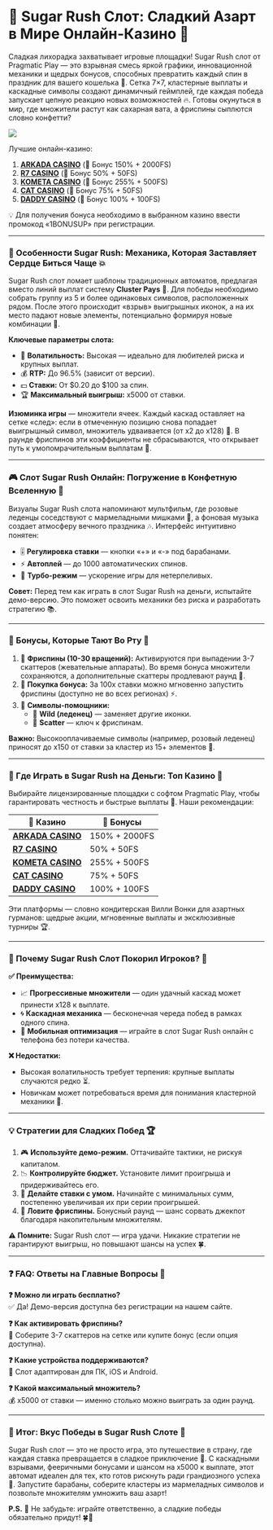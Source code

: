 # 🍭 Sugar Rush Слот: Сладкий Азарт в Мире Онлайн-Казино 🎰  

Сладкая лихорадка захватывает игровые площадки! Sugar Rush слот от Pragmatic Play — это взрывная смесь яркой графики, инновационной механики и щедрых бонусов, способных превратить каждый спин в праздник для вашего кошелька 💸. Сетка 7×7, кластерные выплаты и каскадные символы создают динамичный геймплей, где каждая победа запускает цепную реакцию новых возможностей 🔥. Готовы окунуться в мир, где множители растут как сахарная вата, а фриспины сыплются словно конфетти?  

[![](https://i.ibb.co/VcrZHLtM/image.jpg)](https://clck.ru/3Hr27o)

Лучшие онлайн-казино:

1. **[ARKADA CASINO](https://clck.ru/3Hr27o "ARKADA CASINO")** (🎁 Бонус 150% + 2000FS)
2. **[R7 CASINO](https://clck.ru/3HsT58 "R7 CASINO")** (🎁 Бонус 50% + 50FS)
3. **[KOMETA CASINO](https://clck.ru/3JHf2X "KOMETA CASINO")** (🎁 Бонус 255% + 500FS)
4. **[CAT CASINO](https://clck.ru/3HsTGi "CAT CASINO")** (🎁 Бонус 75% + 50FS)
5. **[DADDY CASINO](https://clck.ru/3HsTSj "DADDY CASINO")** (🎁 Бонус 100% + 100FS)

💡 Для получения бонуса необходимо в выбранном казино ввести промокод «1BONUSUP» при регистрации.

---

### 🍬 Особенности Sugar Rush: Механика, Которая Заставляет Сердце Биться Чаще 💥  

Sugar Rush слот ломает шаблоны традиционных автоматов, предлагая вместо линий выплат систему **Cluster Pays** 🎯. Для победы необходимо собрать группу из 5 и более одинаковых символов, расположенных рядом. После этого происходит «взрыв» выигрышных иконок, а на их место падают новые элементы, потенциально формируя новые комбинации 💫.  

**Ключевые параметры слота:**  
- 🎯 **Волатильность:** Высокая — идеально для любителей риска и крупных выплат.  
- 💰 **RTP:** До 96.5% (зависит от версии).  
- 💵 **Ставки:** От $0.20 до $100 за спин.  
- 🏆 **Максимальный выигрыш:** x5000 от ставки.  

**Изюминка игры** — множители ячеек. Каждый каскад оставляет на сетке «след»: если в отмеченную позицию снова попадает выигрышный символ, множитель удваивается (от x2 до x128) 🔄. В раунде фриспинов эти коэффициенты не сбрасываются, что открывает путь к умопомрачительным выплатам 🚀.  

---

### 🎮 Слот Sugar Rush Онлайн: Погружение в Конфетную Вселенную 🌈  

Визуалы Sugar Rush слота напоминают мультфильм, где розовые леденцы соседствуют с мармеладными мишками 🧸, а фоновая музыка создает атмосферу вечного праздника 🎶. Интерфейс интуитивно понятен:  
- 🎚️ **Регулировка ставки** — кнопки «+» и «-» под барабанами.  
- ⚡ **Автоплей** — до 1000 автоматических спинов.  
- 🚀 **Турбо-режим** — ускорение игры для нетерпеливых.  

**Совет:** Перед тем как играть в слот Sugar Rush на деньги, испытайте демо-версию. Это поможет освоить механики без риска и разработать стратегию 📚.  

---

### 🎁 Бонусы, Которые Тают Во Рту 🍫  

1. 🎉 **Фриспины (10-30 вращений):** Активируются при выпадении 3-7 скаттеров (жевательные аппараты). Во время бонуса множители сохраняются, а дополнительные скаттеры продлевают раунд 🔄.  
2. 💸 **Покупка бонуса:** За 100х ставки можно мгновенно запустить фриспины (доступно не во всех регионах) ⚡.  
3. 🌟 **Символы-помощники:**  
   - 🍬 **Wild (леденец)** — заменяет другие иконки.  
   - 🎯 **Scatter** — ключ к фриспинам.  

**Важно:** Высокооплачиваемые символы (например, розовый леденец) приносят до x150 от ставки за кластер из 15+ элементов 💎.  

---

### 🏦 Где Играть в Sugar Rush на Деньги: Топ Казино 🌟  

Выбирайте лицензированные площадки с софтом Pragmatic Play, чтобы гарантировать честность и быстрые выплаты 💯. Наши рекомендации:  

| 🎰 **Казино**          | 🎁 **Бонусы**                    |  
|-----------------------|---------------------------------|  
| **[ARKADA CASINO](https://clck.ru/3Hr27o)** | 150% + 2000FS                  |  
| **[R7 CASINO](https://clck.ru/3HsT58)**     | 50% + 50FS                     |  
| **[KOMETA CASINO](https://clck.ru/3JHf2X)** | 255% + 500FS                   |  
| **[CAT CASINO](https://clck.ru/3HsTGi)**    | 75% + 50FS                     |  
| **[DADDY CASINO](https://clck.ru/3HsTSj)**  | 100% + 100FS                   |  

Эти платформы — словно кондитерская Вилли Вонки для азартных гурманов: щедрые акции, мгновенные выплаты и эксклюзивные турниры 🏆.  

---

### 🍭 Почему Sugar Rush Слот Покорил Игроков? 🚀  

**✅ Преимущества:**  
- 📈 **Прогрессивные множители** — один удачный каскад может принести x128 к выплате.  
- 🌀 **Каскадная механика** — бесконечная череда побед в рамках одного спина.  
- 📱 **Мобильная оптимизация** — играйте в слот Sugar Rush онлайн с телефона без потери качества.  

**❌ Недостатки:**  
- Высокая волатильность требует терпения: крупные выплаты случаются редко ⏳.  
- Новичкам может потребоваться время для понимания кластерной механики 🧩.  

---

### 💡 Стратегии для Сладких Побед 🏆  

1. 🎮 **Используйте демо-режим.** Оттачивайте тактики, не рискуя капиталом.  
2. 📉 **Контролируйте бюджет.** Установите лимит проигрыша и придерживайтесь его.  
3. 💸 **Делайте ставки с умом.** Начинайте с минимальных сумм, постепенно увеличивая их при серии проигрышей.  
4. 🎯 **Ловите фриспины.** Бонусный раунд — шанс сорвать джекпот благодаря накопительным множителям.  

**⚠️ Помните:** Sugar Rush слот — игра удачи. Никакие стратегии не гарантируют выигрыш, но повышают шансы на успех 🍀.  

---

### ❓ FAQ: Ответы на Главные Вопросы 📌  

**❓ Можно ли играть бесплатно?**  
✅ Да! Демо-версия доступна без регистрации на нашем сайте.  

**❓ Как активировать фриспины?**  
🎰 Соберите 3-7 скаттеров на сетке или купите бонус (если опция доступна).  

**❓ Какие устройства поддерживаются?**  
📱 Слот адаптирован для ПК, iOS и Android.  

**❓ Какой максимальный множитель?**  
💰 x5000 от ставки — именно столько можно выиграть за один раунд.  

---

### 🎉 Итог: Вкус Победы в Sugar Rush Слоте 🍭  

Sugar Rush слот — это не просто игра, это путешествие в страну, где каждая ставка превращается в сладкое приключение 🎢. С каскадными взрывами, фееричными бонусами и шансом на x5000 к выплате, этот автомат идеален для тех, кто готов рискнуть ради грандиозного успеха 🚀. Запустите барабаны, соберите кластеры из мармеладных символов и позвольте множителям умножить ваш азарт!  

**P.S.** 🎰 Не забудьте: играйте ответственно, а сладкие победы обязательно придут! 🍀🍬  
